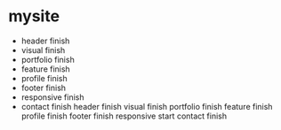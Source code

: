 # mysite<br>
- header finish
- visual finish
- portfolio finish
- feature finish
- profile finish
- footer finish
- responsive finish
- contact finish
header finish
visual finish
portfolio finish
feature finish
profile finish
footer finish
responsive start
contact finish

